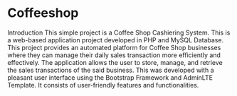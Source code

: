 # Coffeeshop
Introduction This simple project is a Coffee Shop Cashiering System. This is a web-based application project developed in PHP and MySQL Database. This project provides an automated platform for Coffee Shop businesses where they can manage their daily sales transaction more efficiently and effectively. The application allows the user to store, manage, and retrieve the sales transactions of the said business. This was developed with a pleasant user interface using the Bootstrap Framework and AdminLTE Template. It consists of user-friendly features and functionalities.

